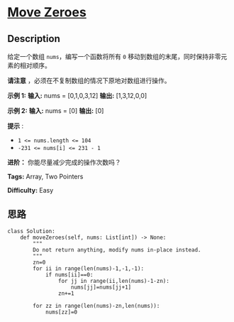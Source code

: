 # [Move Zeroes][title]

## Description

给定一个数组 `nums`，编写一个函数将所有 `0` 移动到数组的末尾，同时保持非零元素的相对顺序。

**请注意**  ，必须在不复制数组的情况下原地对数组进行操作。



**示例 1:**
            **输入:** nums = [0,1,0,3,12]    **输出:** [1,3,12,0,0]    

**示例 2:**
            **输入:** nums = [0]    **输出:** [0]



**提示** :

  * `1 <= nums.length <= 104`
  * `-231 <= nums[i] <= 231 - 1`



**进阶：** 你能尽量减少完成的操作次数吗？


**Tags:** Array, Two Pointers

**Difficulty:** Easy

## 思路

``` python3
class Solution:
    def moveZeroes(self, nums: List[int]) -> None:
        """
        Do not return anything, modify nums in-place instead.
        """
        zn=0
        for ii in range(len(nums)-1,-1,-1):
            if nums[ii]==0:
                for jj in range(ii,len(nums)-1-zn):
                    nums[jj]=nums[jj+1]
                zn+=1
                
        for zz in range(len(nums)-zn,len(nums)):
            nums[zz]=0

```

[title]: https://leetcode-cn.com/problems/move-zeroes
